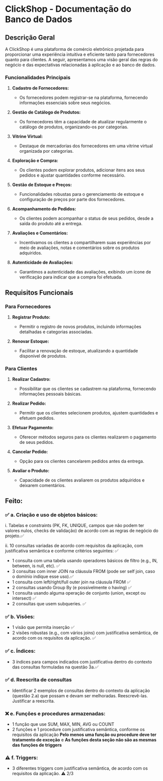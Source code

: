 # ClickShop - Documentação do Banco de Dados

## Descrição Geral

A ClickShop é uma plataforma de comércio eletrônico projetada para proporcionar uma experiência intuitiva e eficiente tanto para fornecedores quanto para clientes. A seguir, apresentamos uma visão geral das regras do negócio e das expectativas relacionadas à aplicação e ao banco de dados.

### Funcionalidades Principais

1. **Cadastro de Fornecedores:**
   - Os fornecedores podem registrar-se na plataforma, fornecendo informações essenciais sobre seus negócios.

2. **Gestão de Catálogo de Produtos:**
   - Os fornecedores têm a capacidade de atualizar regularmente o catálogo de produtos, organizando-os por categorias.

3. **Vitrine Virtual:**
   - Destaque de mercadorias dos fornecedores em uma vitrine virtual organizada por categorias.

4. **Exploração e Compra:**
   - Os clientes podem explorar produtos, adicionar itens aos seus pedidos e ajustar quantidades conforme necessário.

5. **Gestão de Estoque e Preços:**
   - Funcionalidades robustas para o gerenciamento de estoque e configuração de preços por parte dos fornecedores.

6. **Acompanhamento de Pedidos:**
   - Os clientes podem acompanhar o status de seus pedidos, desde a saída do produto até a entrega.

7. **Avaliações e Comentários:**
   - Incentivamos os clientes a compartilharem suas experiências por meio de avaliações, notas e comentários sobre os produtos adquiridos.

8. **Autenticidade de Avaliações:**
   - Garantimos a autenticidade das avaliações, exibindo um ícone de verificação para indicar que a compra foi efetuada.

## Requisitos Funcionais

### Para Fornecedores

1. **Registrar Produto:**
   - Permitir o registro de novos produtos, incluindo informações detalhadas e categorias associadas.

2. **Renovar Estoque:**
   - Facilitar a renovação de estoque, atualizando a quantidade disponível de produtos.

### Para Clientes

1. **Realizar Cadastro:**
   - Possibilitar que os clientes se cadastrem na plataforma, fornecendo informações pessoais básicas.

2. **Realizar Pedido:**
   - Permitir que os clientes selecionem produtos, ajustem quantidades e efetuem pedidos.

3. **Efetuar Pagamento:**
   - Oferecer métodos seguros para os clientes realizarem o pagamento de seus pedidos.

4. **Cancelar Pedido:**
   - Opção para os clientes cancelarem pedidos antes da entrega.

5. **Avaliar o Produto:**
   - Capacidade de os clientes avaliarem os produtos adquiridos e deixarem comentários.

## Feito:

### ✅ a. Criação e uso de objetos básicos:

 i. Tabelas e constraints (PK, FK, UNIQUE, campos que não podem ter valores nulos, checks de validação) de acordo com as regras de negócio do projeto.✅

 ii. 10 consultas variadas de acordo com requisitos da aplicação, com justificativa semântica e conforme critérios seguintes: ✅
- 1 consulta com uma tabela usando operadores básicos de filtro (e.g., IN,
between, is null, etc). ✅
- 3 consultas com inner JOIN na cláusula FROM (pode ser self join, caso o domínio indique esse uso).✅
- 1 consulta com left/right/full outer join na cláusula FROM ✅
- 2 consultas usando Group By (e possivelmente o having) ✅
- 1 consulta usando alguma operação de conjunto (union, except ou
intersect) ✅
- 2 consultas que usem subqueries. ✅

### ✅ b. Visões:
- 1 visão que permita inserção ✅
- 2 visões robustas (e.g., com vários joins) com justificativa semântica, de acordo com os requisitos da aplicação. ✅

### ✅ c. Índices:
- 3 índices para campos indicados com justificativa dentro do contexto das consultas formuladas na questão 3a.✅

### ✅ d. Reescrita de consultas 

- Identificar 2 exemplos de consultas dentro do contexto da aplicação (questão 2.a) que
possam e devam ser melhoradas. Reescrevê-las. Justificar a reescrita.
### ❌ e. Funções e procedures armazenadas:
- 1 função que use SUM, MAX, MIN, AVG ou COUNT
- 2 funções e 1 procedure com justificativa semântica, conforme os requisitos da aplicação
**Pelo menos uma função ou procedure deve ter tratamento de exceção** e 
**As funções desta seção não são as mesmas das funções de triggers**

### ⚠️ f. Triggers:
- 3 diferentes triggers com justificativa semântica, de acordo com os requisitos da aplicação. ⚠️ 2/3